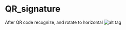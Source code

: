 # QR_signature
After QR code recognize, and rotate to horizontal
![alt tag](https://raw.githubusercontent.com/simon87/QR_signature/master/src/test_images/rotated.jpg)

